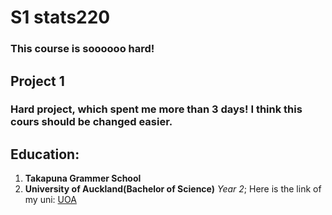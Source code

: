 # S1 stats220
### This course is soooooo hard!
## Project 1
### Hard project, which spent me more than 3 days! I think this cours should be changed easier.

## Education: 
1. **Takapuna Grammer School**
2. **University of Auckland(Bachelor of Science)**  *Year 2*; Here is the link of my uni: [UOA](https://www.auckland.ac.nz/en.html?gclid=Cj0KCQiAjbagBhD3ARIsANRrqEt5KHfWYu1XmIwwIF4lZ1_8gr5h-9P0mhFWfv_Z7CRnlXKvM71VrYsaAi3yEALw_wcB&gclsrc=aw.ds)



